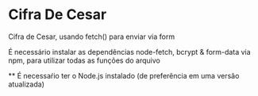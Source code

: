 # Cifra De Cesar
Cifra de Cesar, usando fetch() para enviar via form

É necessário instalar as dependências node-fetch, bcrypt & form-data via npm, para utilizar todas as funções do arquivo

** É necessaŕio ter o Node.js instalado (de preferência em uma versão atualizada)

